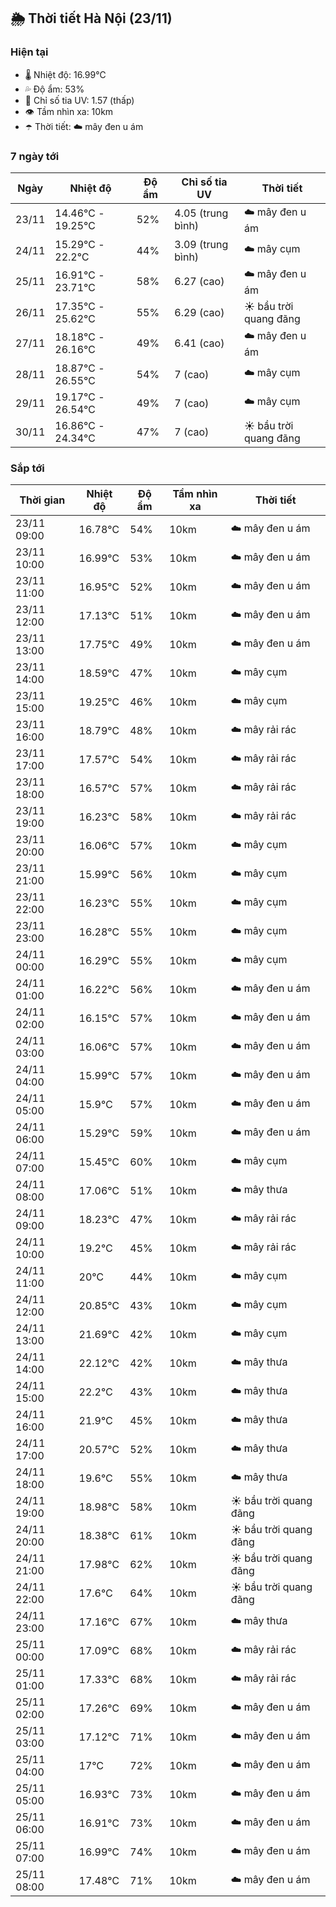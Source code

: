 ## 🌦️ Thời tiết Hà Nội (23/11)

### Hiện tại

- 🌡️ Nhiệt độ: 16.99℃
- 💦 Độ ẩm: 53%
- 🌟 Chỉ số tia UV: 1.57 (thấp)
- 👁️ Tầm nhìn xa: 10km
- ☂️ Thời tiết: ☁️ mây đen u ám

### 7 ngày tới

| Ngày | Nhiệt độ | Độ ẩm | Chỉ số tia UV | Thời tiết |
| --- | --- | --- | --- | --- |
| 23/11 | 14.46℃ - 19.25℃ | 52% | 4.05 (trung bình) | ☁️ mây đen u ám |
| 24/11 | 15.29℃ - 22.2℃ | 44% | 3.09 (trung bình) | ☁️ mây cụm |
| 25/11 | 16.91℃ - 23.71℃ | 58% | 6.27 (cao) | ☁️ mây đen u ám |
| 26/11 | 17.35℃ - 25.62℃ | 55% | 6.29 (cao) | ☀️ bầu trời quang đãng |
| 27/11 | 18.18℃ - 26.16℃ | 49% | 6.41 (cao) | ☁️ mây đen u ám |
| 28/11 | 18.87℃ - 26.55℃ | 54% | 7 (cao) | ☁️ mây cụm |
| 29/11 | 19.17℃ - 26.54℃ | 49% | 7 (cao) | ☁️ mây cụm |
| 30/11 | 16.86℃ - 24.34℃ | 47% | 7 (cao) | ☀️ bầu trời quang đãng |

### Sắp tới

| Thời gian | Nhiệt độ | Độ ẩm | Tầm nhìn xa | Thời tiết |
| --- | --- | --- | --- | --- |
| 23/11 09:00 | 16.78℃ | 54% | 10km | ☁️ mây đen u ám |
| 23/11 10:00 | 16.99℃ | 53% | 10km | ☁️ mây đen u ám |
| 23/11 11:00 | 16.95℃ | 52% | 10km | ☁️ mây đen u ám |
| 23/11 12:00 | 17.13℃ | 51% | 10km | ☁️ mây đen u ám |
| 23/11 13:00 | 17.75℃ | 49% | 10km | ☁️ mây đen u ám |
| 23/11 14:00 | 18.59℃ | 47% | 10km | ☁️ mây cụm |
| 23/11 15:00 | 19.25℃ | 46% | 10km | ☁️ mây cụm |
| 23/11 16:00 | 18.79℃ | 48% | 10km | ☁️ mây rải rác |
| 23/11 17:00 | 17.57℃ | 54% | 10km | ☁️ mây rải rác |
| 23/11 18:00 | 16.57℃ | 57% | 10km | ☁️ mây rải rác |
| 23/11 19:00 | 16.23℃ | 58% | 10km | ☁️ mây rải rác |
| 23/11 20:00 | 16.06℃ | 57% | 10km | ☁️ mây cụm |
| 23/11 21:00 | 15.99℃ | 56% | 10km | ☁️ mây cụm |
| 23/11 22:00 | 16.23℃ | 55% | 10km | ☁️ mây cụm |
| 23/11 23:00 | 16.28℃ | 55% | 10km | ☁️ mây cụm |
| 24/11 00:00 | 16.29℃ | 55% | 10km | ☁️ mây cụm |
| 24/11 01:00 | 16.22℃ | 56% | 10km | ☁️ mây đen u ám |
| 24/11 02:00 | 16.15℃ | 57% | 10km | ☁️ mây đen u ám |
| 24/11 03:00 | 16.06℃ | 57% | 10km | ☁️ mây đen u ám |
| 24/11 04:00 | 15.99℃ | 57% | 10km | ☁️ mây đen u ám |
| 24/11 05:00 | 15.9℃ | 57% | 10km | ☁️ mây đen u ám |
| 24/11 06:00 | 15.29℃ | 59% | 10km | ☁️ mây đen u ám |
| 24/11 07:00 | 15.45℃ | 60% | 10km | ☁️ mây cụm |
| 24/11 08:00 | 17.06℃ | 51% | 10km | ☁️ mây thưa |
| 24/11 09:00 | 18.23℃ | 47% | 10km | ☁️ mây rải rác |
| 24/11 10:00 | 19.2℃ | 45% | 10km | ☁️ mây rải rác |
| 24/11 11:00 | 20℃ | 44% | 10km | ☁️ mây cụm |
| 24/11 12:00 | 20.85℃ | 43% | 10km | ☁️ mây cụm |
| 24/11 13:00 | 21.69℃ | 42% | 10km | ☁️ mây cụm |
| 24/11 14:00 | 22.12℃ | 42% | 10km | ☁️ mây thưa |
| 24/11 15:00 | 22.2℃ | 43% | 10km | ☁️ mây thưa |
| 24/11 16:00 | 21.9℃ | 45% | 10km | ☁️ mây thưa |
| 24/11 17:00 | 20.57℃ | 52% | 10km | ☁️ mây thưa |
| 24/11 18:00 | 19.6℃ | 55% | 10km | ☁️ mây thưa |
| 24/11 19:00 | 18.98℃ | 58% | 10km | ☀️ bầu trời quang đãng |
| 24/11 20:00 | 18.38℃ | 61% | 10km | ☀️ bầu trời quang đãng |
| 24/11 21:00 | 17.98℃ | 62% | 10km | ☀️ bầu trời quang đãng |
| 24/11 22:00 | 17.6℃ | 64% | 10km | ☀️ bầu trời quang đãng |
| 24/11 23:00 | 17.16℃ | 67% | 10km | ☁️ mây thưa |
| 25/11 00:00 | 17.09℃ | 68% | 10km | ☁️ mây rải rác |
| 25/11 01:00 | 17.33℃ | 68% | 10km | ☁️ mây rải rác |
| 25/11 02:00 | 17.26℃ | 69% | 10km | ☁️ mây đen u ám |
| 25/11 03:00 | 17.12℃ | 71% | 10km | ☁️ mây đen u ám |
| 25/11 04:00 | 17℃ | 72% | 10km | ☁️ mây đen u ám |
| 25/11 05:00 | 16.93℃ | 73% | 10km | ☁️ mây đen u ám |
| 25/11 06:00 | 16.91℃ | 73% | 10km | ☁️ mây đen u ám |
| 25/11 07:00 | 16.99℃ | 74% | 10km | ☁️ mây đen u ám |
| 25/11 08:00 | 17.48℃ | 71% | 10km | ☁️ mây đen u ám |
